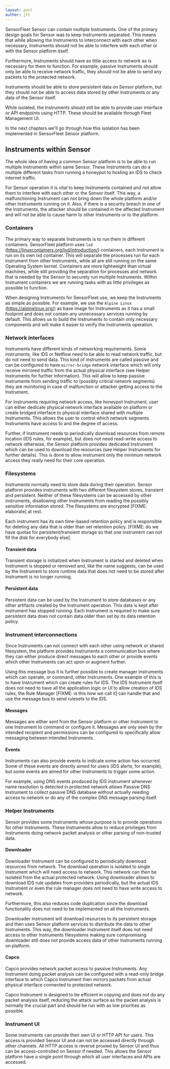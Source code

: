 ```yaml
---
layout: post
author: jtt
---
```



SensorFleet Sensor can contain multiple Instruments. One of the primary design
goals for Sensor was to keep Instruments separated. This means that while
allowing the Instruments to interconnect with each other when necessary,
Instruments should not be able to interfere with each other or with the Sensor
platform itself.

Furthermore, Instruments should have as little access to network as is necessary
for them to function. For example, passive Instruments should only be able to
receive network traffic, they should not be able to send any packets to the
protected network.

Instruments should be able to store persistent data on Sensor platform, but they
should not be able to access data stored by other Instruments or any data of the
Sensor itself.

While isolated, the Instruments should still be able to provide user interface
or API endpoints using HTTP. These should be available through Fleet Management
UI.

In the next chapters we'll go through how this isolation has been implemented in
SensorFleet Sensor platform.

## Instruments within Sensor

The whole idea of having a common Sensor platform is to be able to run multiple
Instruments within same Sensor. These Instruments can do a multiple different
tasks from running a honeypot to hosting an IDS to check internet traffic.

For Sensor operation it is vital to keep Instruments contained and not allow
them to interfere with each other or the Sensor itself. This way, a
malfunctioning Instrument can not bring down the whole platform and/or other
Instruments running on it. Also, if there is a security breach in one of the
Instruments, the attacker should be contained in the affected Instrument and
will not be able to cause harm to other Instruments or to the platform.

### Containers

The primary way to separate Instruments is to run them in different containers.
SensorFleet platform uses `lxd` (https://linuxcontainers.org/lxd/introduction/)
containers, each Instrument is run on its own lxd container. This will separate
the processes run for each instrument from other Instruments, while all are
still running on the same Operating System kernel. Containers are more
lightweight than virtual machines, while still providing the separation for
processes and network that is needed by the Sensor to securely run multiple
Instruments. Within Instrument containers we are running tasks with as little
privileges as possible to function.

When designing Instruments for SensorFleet use, we keep the Instruments as
simple as possible. For example, we use the `Alpine Linux`
(https://alpinelinux.org/) as base image for Instruments as it has a small
footprint and does not contain any unnecessary services running by default. This
allows us to build the Instruments to contain only necessary components and will
make it easier to verify the Instruments operation.

### Network interfaces

Instruments have different kinds of networking requirements. Some instruments,
like IDS or Netflow need to be able to read network traffic, but do not need to
send data. This kind of instruments are called passive and can be configured to
have `mirror-bridge` network interface which will only receive mirrored traffic
from the actual physical interface (see Helper Instruments for further
information). This will allow to keep passive Instruments from sending traffic
to (possibly critical network segments) they are monitoring in case of
malfunction or attacker getting access to the Instrument.

For Instruments requiring network access, like honeypot Instrument, user can
either dedicate physical network interface available on platform or create
bridged interface to physical interface shared with multiple Instruments. This
allows the user to control which network segments Instruments have access to and
the degree of access.

Further, if Instrument needs to periodically download resources from remote
location (IDS rules, for example), but does not need read-write access to
network otherwise, the Sensor platform provides dedicated Instrument which can
be used to download the resources (see Helper Instruments for further details).
This is done to allow instrument only the minimum network access they really
need for their core operation.

### Filesystems

Instruments normally need to store data during their operation. Sensor platform
provides instruments with two different filesystem stores, transient and
persistent. Neither of these filesystems can be accessed by other instruments,
disallowing other Instruments from reading the possibly sensitive information
stored. The filesystems are encrypted [FIXME: elaborate] at rest.

Each instrument has its own time-based retention policy and is responsible for
deleting any data that is older than set retention policy. [FIXME: do we have
quotas for persistent/transient storage so that one instrument can not fill the
disk for everybody else].

#### Transient data

Transient storage is initialized when Instrument is started and deleted when
Instrument is stopped or removed and, like the name suggests, can be used by the
Instrument to store runtime data that does not need to be stored after
Instrument is no longer running.

#### Persistent data

Persistent data can be used by the Instrument to store databases or any other
artifacts created by the Instrument operation. This data is kept after
instrument has stopped running. Each Instrument is required to make sure
persistent data does not contain data older than set by its data retention
policy.

### Instrument interconnections

Since Instruments can not connect with each other using network or shared
filesystem, the platform provides Instruments a communication bus where they can
either produce direct messages to each other or provide events which other
Instruments can act upon or augment further.

Using this message bus it is further possible to create manager instruments
which can operate, or command, other Instruments. One example of this is to have
Instrument which can create rules for IDS. The IDS Instrument itself does not
need to have all the application logic or UI to allow creation of IDS rules, the
Rule Manager [FIXME: is this how we call it] can handle that and use the message
bus to send rulesets to the IDS.

#### Messages

Messages are either sent from the Sensor platform or other Instrument to one
Instrument to command or configure it. Messages are only seen by the intended
recipient and permissions can be configured to specifically allow messaging
between intended Instruments.

#### Events

Instruments can also provide events to indicate some action has occurred. Some
of these events are directly aimed for users (IDS alerts, for example), but some
events are aimed for other Instruments to trigger some action.

For example, using DNS events produced by IDS instrument whenever name
resolution is detected in protected network allows Passive DNS Instrument to
collect passive DNS database without actually needing access to network or do
any of the complex DNS message parsing itself.

### Helper Instruments

Sensor provides some Instruments whose purpose is to provide operations for
other Instruments. These Instruments allow to reduce privileges from Instruments
doing network packet analysis or other parsing of non-trusted data.

#### Downloader

Downloader Instrument can be configured to periodically download resources from
network. The download operation is isolated to single Instrument which will need
access to network. This network can then be isolated from the actual protected
network. Using downloader allows to download IDS rule updates from providers
periodically, but the actual IDS Instrument or even the rule manager does not
need to have write access to network.

Furthermore, this also reduces code duplication since the download functionality
does not need to be implemented on all the Instruments.

Downloader instrument will download resources to its persistent storage and then
uses Sensor platform services to distribute the data to other Instruments. This
way, the downloader Instrument itself does not need access to other Instruments
filesystems making sure compromising downloader still does not provide access
data of other Instruments running on platform.

#### Capco

Capco provides network packet access to passive Instruments. Any Instrument
doing packet analysis can be configured with a read-only bridge interface to
which Capco Instrument then mirrors packets from actual physical interface
connected to protected network.

Capco Instrument is designed to be efficient in copying and does not do any
packet analysis itself, reducing the attack surface as the packet analysis is
normally the crucial part and should be run with as low priorities as possible.

### Instrument UI

Some instruments can provide their own UI or HTTP API for users. This access is
provided Sensor UI and can not be accessed directly through other channels. All
HTTP access is reverse proxied by Sensor UI and thus can be access-controlled on
Sensor if needed. This allows the Sensor platform have a single point through
which all user interfaces and APIs are accessed.
